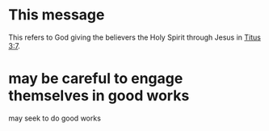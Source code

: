 
# This message
This refers to God giving the believers the Holy Spirit through Jesus in [Titus 3:7](../03/07.md).

# may be careful to engage themselves in good works
may seek to do good works